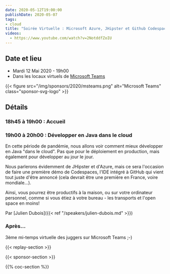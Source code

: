 ```yaml
---
date: 2020-05-12T19:00:00
publishDate: 2020-05-07
tags:
- cloud
title: "Soirée Virtuelle : Microsoft Azure, JHipster et Github Codespaces"
videos:
  - https://www.youtube.com/watch?v=2NotddfZoIU
---
```


## Date et lieu

- Mardi 12 Mai 2020 - 19h00
- Dans les locaux virtuels de [Microsoft Teams](https://aka.ms/parisjuglive)

{{< figure src="/img/sponsors/2020/msteams.png" alt="Microsoft Teams" class="sponsor-svg-logo" >}}

## Détails

### 18h45 à 19h00 : Accueil

### 19h00 à 20h00 : Développer en Java dans le cloud

En cette période de pandémie, nous allons voir comment mieux développer en Java "dans le cloud". Pas que pour le déploiement en production, mais également pour développer au jour le jour.

Nous parlerons évidemment de JHipster et d'Azure, mais ce sera l'occasion de faire une première démo de Codespaces, l'IDE intégré à GitHub qui vient tout juste d'être annoncé (cela devrait être une première en France, voire mondiale...).

Ainsi, vous pourrez être productifs à la maison, ou sur votre ordinateur personnel, comme si vous étiez à votre bureau - les transports et l'open space en moins!

Par [Julien Dubois]({{< ref "/speakers/julien-dubois.md" >}})

### Après…

3ème mi-temps virtuelle des juggers sur Microsoft Teams ;-)

{{< replay-section >}}

{{< sponsor-section >}}

{{% coc-section %}}
